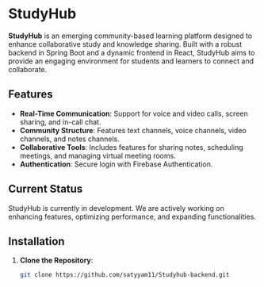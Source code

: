 # StudyHub

**StudyHub** is an emerging community-based learning platform designed to enhance collaborative study and knowledge sharing. Built with a robust backend in Spring Boot and a dynamic frontend in React, StudyHub aims to provide an engaging environment for students and learners to connect and collaborate.

## Features

- **Real-Time Communication**: Support for voice and video calls, screen sharing, and in-call chat.
- **Community Structure**: Features text channels, voice channels, video channels, and notes channels.
- **Collaborative Tools**: Includes features for sharing notes, scheduling meetings, and managing virtual meeting rooms.
- **Authentication**: Secure login with Firebase Authentication.

## Current Status

StudyHub is currently in development. We are actively working on enhancing features, optimizing performance, and expanding functionalities. 

## Installation

1. **Clone the Repository**:
   ```bash
   git clone https://github.com/satyyam11/Studyhub-backend.git
